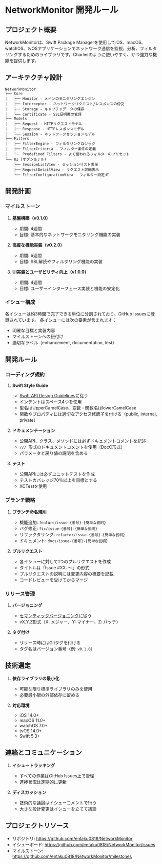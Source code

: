 # NetworkMonitor 開発ルール

## プロジェクト概要

NetworkMonitorは、Swift Package Managerを使用してiOS、macOS、watchOS、tvOSアプリケーションでネットワーク通信を監視、分析、フィルタリングするためのライブラリです。Charlesのように使いやすく、かつ強力な機能を提供します。

## アーキテクチャ設計

```
NetworkMonitor
├── Core
│   ├── Monitor - メインのモニタリングエンジン
│   ├── Interceptor - ネットワークリクエスト/レスポンスの傍受
│   ├── Storage - キャプチャデータの保存
│   └── Certificate - SSL証明書の管理
├── Models
│   ├── Request - HTTPリクエストモデル
│   ├── Response - HTTPレスポンスモデル
│   └── Session - ネットワークセッションモデル
├── Filters
│   ├── FilterEngine - フィルタリングロジック
│   ├── FilterCriteria - フィルター条件の定義
│   └── Predefined Filters - よく使われるフィルターのプリセット
└── UI (オプショナル)
    ├── SessionListView - セッションリスト表示
    ├── RequestDetailView - リクエスト詳細表示
    └── FilterConfigurationView - フィルター設定UI
```

## 開発計画

### マイルストーン

1. **基盤構築（v0.1.0）**
   - 期間: 4週間
   - 目標: 基本的なネットワークモニタリング機能の実装

2. **高度な機能実装（v0.2.0）**
   - 期間: 6週間
   - 目標: SSL解読やフィルタリング機能の実装

3. **UI実装とユーザビリティ向上（v1.0.0）**
   - 期間: 4週間
   - 目標: ユーザーインターフェース実装と機能の安定化

### イシュー構成

各イシューは約3時間で完了できる単位に分割されており、GitHub Issuesに登録されています。
各イシューには次の要素が含まれます：
- 明確な目標と実装内容
- マイルストーンへの紐付け
- 適切なラベル（enhancement, documentation, test）

## 開発ルール

### コーディング規約

1. **Swift Style Guide**
   - [Swift API Design Guidelines](https://swift.org/documentation/api-design-guidelines/)に従う
   - インデントはスペース4つを使用
   - 型名はUpperCamelCase、変数・関数名はlowerCamelCase
   - 関数やプロパティには適切なアクセス修飾子を付ける（public, internal, private）

2. **ドキュメンテーション**
   - 公開API、クラス、メソッドには必ずドキュメントコメントを記述
   - ```/// ```形式のドキュメントコメントを使用（DocC形式）
   - パラメータと戻り値の説明を含める

3. **テスト**
   - 公開APIには必ずユニットテストを作成
   - テストカバレッジ70%以上を目標とする
   - XCTestを使用

### ブランチ戦略

1. **ブランチ命名規則**
   - 機能追加: `feature/issue-{番号}-{簡単な説明}`
   - バグ修正: `fix/issue-{番号}-{簡単な説明}`
   - リファクタリング: `refactor/issue-{番号}-{簡単な説明}`
   - ドキュメント: `docs/issue-{番号}-{簡単な説明}`

2. **プルリクエスト**
   - 各イシューに対して1つのプルリクエストを作成
   - タイトルは「Issue #XX: 〜」の形式
   - プルリクエストの説明には変更内容の概要を記載
   - コードレビューを受けてからマージ

### リリース管理

1. **バージョニング**
   - [セマンティックバージョニング](https://semver.org/lang/ja/)に従う
   - vX.Y.Z形式（X: メジャー、Y: マイナー、Z: パッチ）

2. **タグ付け**
   - リリース時にはGitタグを付ける
   - タグ名はバージョン番号（例: `v0.1.0`）

## 技術選定

1. **依存ライブラリの最小化**
   - 可能な限り標準ライブラリのみを使用
   - 必要最小限の外部依存に留める

2. **対応環境**
   - iOS 14.0+
   - macOS 11.0+
   - watchOS 7.0+
   - tvOS 14.0+
   - Swift 5.3+

## 連絡とコミュニケーション

1. **イシュートラッキング**
   - すべての作業はGitHub Issues上で管理
   - 進捗状況は定期的に更新

2. **ディスカッション**
   - 技術的な議論はイシューコメントで行う
   - 大きな設計変更はイシューを立てて議論

## プロジェクトリソース

- リポジトリ: https://github.com/entaku0818/NetworkMonitor
- イシューボード: https://github.com/entaku0818/NetworkMonitor/issues
- マイルストーン: https://github.com/entaku0818/NetworkMonitor/milestones 